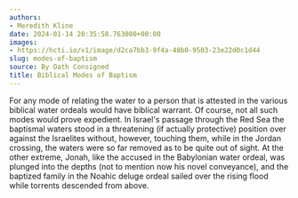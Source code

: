 ```yaml
---
authors:
- Meredith Kline
date: 2024-01-14 20:35:58.763000+00:00
images:
- https://hcti.io/v1/image/d2ca7bb3-9f4a-48b0-9503-23e22d0c1d44
slug: modes-of-baptism
source: By Oath Consigned
title: Biblical Modes of Baptism
---
```


For any mode of relating the water to a person that is attested in the various biblical water ordeals would have biblical warrant. Of course, not all such modes would prove expedient. In Israel's passage through the Red Sea the baptismal waters stood in a threatening (if actually protective) position over against the Israelites without, however, touching them, while in the Jordan crossing, the waters were so far removed as to be quite out of sight. At the other extreme, Jonah, like the accused in the Babylonian water ordeal, was plunged into the depths (not to mention now his novel conveyance), and the baptized family in the Noahic deluge ordeal sailed over the rising flood while torrents descended from above.